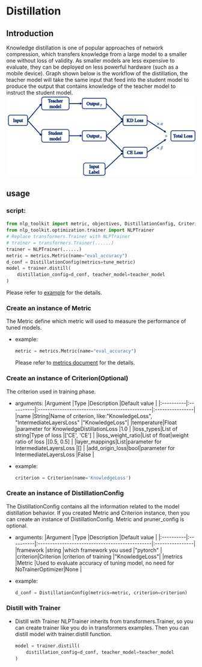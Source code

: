 # Distillation
## Introduction
Knowledge distillation is one of popular approaches of network compression, which transfers knowledge from a large model to a smaller one without loss of validity. As smaller models are less expensive to evaluate, they can be deployed on less powerful hardware (such as a mobile device). Graph shown below is the workflow of the distillation, the teacher model will take the same input that feed into the student model to produce the output that contains knowledge of the teacher model to instruct the student model.
<br>
![Distillation Workflow](./imgs/Distillation_workflow.png)
<br>

## usage
### script:
```python
from nlp_toolkit import metric, objectives, DistillationConfig, Criterion
from nlp_toolkit.optimization.trainer import NLPTrainer
# Replace transformers.Trainer with NLPTrainer
# trainer = transformers.Trainer(......)
trainer = NLPTrainer(......)
metric = metrics.Metric(name="eval_accuracy")
d_conf = DistillationConfig(metrics=tune_metric)
model = trainer.distill(
    distillation_config=d_conf, teacher_model=teacher_model
)
```

Please refer to [example](../examples/optimize/pytorch/huggingface/text-classification/distillation/run_glue.py) for the details.

### Create an instance of Metric
The Metric define which metric will used to measure the performance of tuned models.
- example:
    ```python
    metric = metrics.Metric(name="eval_accuracy")
    ```

    Please refer to [metrics document](metrics.md) for the details.

### Create an instance of Criterion(Optional)
The criterion used in training phase.

- arguments:
    |Argument   |Type       |Description                                        |Default value    |
    |:----------|:----------|:-----------------------------------------------|:----------------|
    |name       |String|Name of criterion, like:"KnowledgeLoss", "IntermediateLayersLoss"  |"KnowledgeLoss"|
    |temperature|Float |parameter for KnowledgeDistillationLoss               |1.0             |
    |loss_types|List of string|Type of loss                               |['CE', 'CE']        |
    |loss_weight_ratio|List of float|weight ratio of loss                 |[0.5, 0.5]     |
    |layer_mappings|List|parameter for IntermediateLayersLoss             |[] |
    |add_origin_loss|bool|parameter for IntermediateLayersLoss            |False |

- example:
    ```python
    criterion = Criterion(name='KnowledgeLoss')
    ```

### Create an instance of DistillationConfig
The DistillationConfig contains all the information related to the model distillation behavior. If you created Metric and Criterion instance, then you can create an instance of DistillationConfig. Metric and pruner_config is optional.

- arguments:
    |Argument   |Type       |Description                                        |Default value    |
    |:----------|:----------|:-----------------------------------------------|:----------------|
    |framework  |string     |which framework you used                        |"pytorch"        |
    |criterion|Criterion |criterion of training                              |"KnowledgeLoss"|
    |metrics    |Metric    |Used to evaluate accuracy of tuning model, no need for NoTrainerOptimizer|None    |

- example:
    ```python
    d_conf = DistillationConfig(metrics=metric, criterion=criterion)
    ```

### Distill with Trainer
- Distill with Trainer
    NLPTrainer inherits from transformers.Trainer, so you can create trainer like you do in transformers examples. Then you can distill model with trainer.distill function.
    ```python
    model = trainer.distill(
        distillation_config=d_conf, teacher_model=teacher_model
    )
    ```
